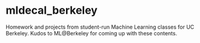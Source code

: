 # mldecal_berkeley
Homework and projects from student-run Machine Learning classes for UC Berkeley. Kudos to ML@Berkeley for coming up with these contents. 
